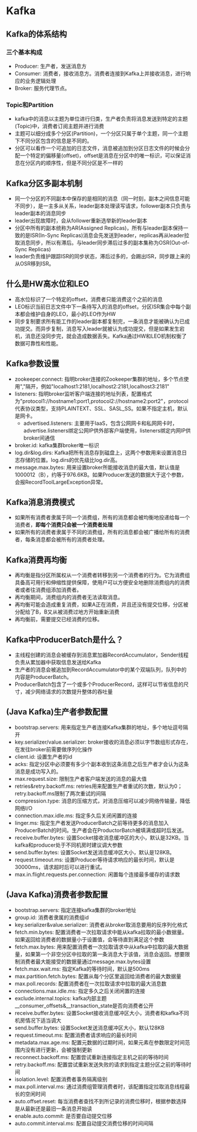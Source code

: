 # Kafka

## Kafka的体系结构

### 三个基本构成
- Producer: 生产者，发送消息方
- Consumer: 消费者，接收消息方。消费者连接到Kafka上并接收消息，进行响应的业务逻辑处理
- Broker: 服务代理节点。

### Topic和Partition
- kafka中的消息以主题为单位进行归类，生产者负责将消息发送到特定的主题(Topic)中，消费者订阅主题并进行消费
- 主题可以细分成多个分区(Partition)，一个分区只属于单个主题，同一个主题下不同分区包含的信息是不同的。
- 分区可以看作一个可追加的日志文件，消息被追加到分区日志文件的时候会分配一个特定的偏移量(offset)，offset是消息在分区中的唯一标识，可以保证消息在分区内的顺序性，但是不同分区是不一样的

## Kafka分区多副本机制
- 同一个分区的不同副本中保存的是相同的消息（同一时刻，副本之间信息可能不同步），是一主多从关系，leader副本处理读写请求，follower副本只负责与leader副本的消息同步
- leader出现故障时，会从follower重新选举新的leader副本
- 分区中所有的副本统称为AR(Assigned Replicas)，所有与leader副本保持一致的是ISR(In-Sync Replicas)消息会先发送到leader，replicas再从leader拉取消息同步，所以有滞后。与leader同步滞后过多的副本集称为OSR(Out-of-Sync Replicas)
- leader负责维护跟踪ISR的同步状态，滞后过多的，会踢出ISR，同步跟上来的从OSR移到ISR。

## 什么是HW高水位和LEO
- 高水位标识了一个特定的offset，消费者只能消费这个之前的消息
- LEO标识当前日志文件中下一条待写入的消息的offset，分区ISR集合中每个副本都会维护自身的LEO，最小的LEO作为HW
- 同步复制要求所有能工作的leader副本都复制完，一条消息才能被确认为已成功提交。而异步复制，消息写入leader就被认为成功提交，但是如果发生宕机，消息还没同步完，就会造成数据丢失。Kafka通过HW和LEO机制权衡了数据可靠性和性能。

## Kafka参数设置
- zookeeper.connect: 指明broker连接的Zookeeper集群的地址，多个节点使用","隔开，例如"localhost1:2181,localhost2:2181,localhost3:2181"
- listeners: 指明broker监听客户端连接的地址列表，配置格式为"protocol1://hostname1:port1,protocol2://hostname2:port2"，protocol代表协议类型，支持PLAINTEXT、SSL、SASL_SS。如果不指定主机，默认是网卡。
    - advertised.listeners: 主要用于IaaS，包含公网网卡和私网网卡时，advertise.listeners绑定公网IP供外部客户端使用，listeners绑定内网IP供broker间通信
- broker.id: kafka集群broker唯一标识
- log.dir&log.dirs: Kafka把所有消息存到磁盘上，这两个参数用来设置消息日志存储的位置。log.dirs的优先级比log.dir高。
- message.max.bytes: 用来设置broker所能接收消息的最大值，默认值是1000012（B），约等于976.6KB。如果Producer发送的数据大于这个参数，会报RecordToolLargeException异常。

## Kafka消息消费模式
- 如果所有消费者隶属于同一个消费组，所有的消息都会被均衡地投递给每一个消费者，**即每个消费只会被一个消费者处理**
- 如果所有的消费者隶属于不同的消费组，所有的消息都会被广播给所有的消费者，每条消息都会被所有的消费者处理。

## Kafka消费再均衡
- 再均衡是指分区所属权从一个消费者转移到另一个消费者的行为。它为消费组具备高可用行和伸缩性提供保障，使用户可以方便安全地删除消费组内的消费者或者往消费组添加消费者。
- 再均衡期间，消费组内的消费者无法读取消息。
- 再均衡可能会造成重复消费，如果A正在消费，并且还没有提交位移，分区被分配给了B，B又从被消费过地方开始重新消费
- 再均衡前，需要提交已经消费的位移。

## Kafka中ProducerBatch是什么？
- 主线程创建的消息会被缓存到消息累加器RecordAccumulator，Sender线程负责从累加器中获取信息发送给Kafka
- 生产者的消息会被追加到RecordAccumulator中的某个双端队列，队列中的内容是ProducerBatch。
- ProducerBatch包含了一个或多个ProducerRecord，这样可以节省信息的尺寸，减少网络请求的次数提升整体的吞吐量

## (Java Kafka)生产者参数配置
- bootstrap.servers: 用来指定生产者连接Kafka集群的地址，多个地址逗号隔开
- key.serializer/value.serializer: broker接收的消息必须以字节数组形式存在，在发往broker前需要做序列化操作
- client.id: 设置生产者的id
- acks: 指定分区中必须要有多少个副本收到这条消息之后生产者才会认为这条消息是成功写入的。
- max.request.size: 限制生产者客户端发送的消息的最大值
- retries&retry.backoff.ms: retries用来配置生产者重试的次数，默认为0；retry.backoff.ms限制了两次重试的间隔
- compression.type: 消息的压缩方式，对消息压缩可以减少网络传输量，降低网络I/O
- connection.max.idle.ms: 指定多久后关闭闲置的连接
- linger.ms: 指定生产者发送ProducerBatch之前等待更多的消息加入ProducerBatch的时间。生产者会在ProductorBatch被填满或超时后发送。
- receive.buffer.bytes: 设置Socket接收消息缓冲区的大小，默认是32KB。当kafka和producer处于不同机房时建议调大参数
- send.buffer.bytes: 设置Socket发送消息缓冲区大小，默认是128KB。
- request.timeout.ms: 设置Producer等待请求响应的最长时间，默认是30000ms，请求超时后可以进行重试。
- max.in.flight.requests.per.connection: 闲置每个连接最多缓存的请求数

## (Java Kafka)消费者参数配置
- bootstrap.servers: 指定连接kafka集群的broker地址
- group.id: 消费者隶属的消费组id
- key.serializer&value.serializer: 消费者从broker取消息要用的反序列化格式
- fetch.min.bytes: 配置消费者一次拉取请求中能从kafka拉取的最小数据量。如果返回给消费者的数据量小于设置值，会等待直到满足这个参数
- fetch.max.bytes: 用来配置消费者一次拉取请求中从kafka中拉取的最大数据量，如果第一个非空分区中拉取的第一条消息大于该值，消息会返回。想要限制消费者最大能接受的数据量通过message.max.bytes设置
- fetch.max.wait.ms: 指定Kafka的等待时间，默认是500ms
- max.partition.fetch.bytes: 配置从每个分区里返回给消费者的最大数据量
- max.poll.records: 配置消费者在一次拉取请求中拉取的最大消息数
- connections.max.idle.ms: 指定多久之后关闭闲置的连接
- exclude.internal.topics: kafka内部主题__consumer_offsets&__transaction_state是否向消费者公开
- receive.buffer.bytes: 设置Socket接收消息缓冲区大小，消费者和kafka不同机房情况下适当调大
- send.buffer.bytes: 设置Socket发送消息缓冲区大小，默认128KB
- request.timeout.ms: 配置消费者请求响应的最长时间
- metadata.max.age.ms: 配置元数据的过期时间，如果元素在参数限定时间范围内没有进行更新，会被强制更新
- reconnect.backoff.ms: 配置尝试重新连接指定主机之前的等待时间
- retry.backoff.ms: 配置尝试重新发送失败的请求到指定主题分区之前的等待时间
- isolation.level: 配置消费者事务隔离级别
- max.poll.interval.ms: 通过消费组管理消费者时，该配置指定拉取消息线程最长的空闲时间
- auto.offset.reset: 每当消费者查找不到所记录的消费位移时，根据参数选择是从最新还是最旧一条消息开始读
- enable.auto.commit: 是否要自动提交位移
- auto.commit.interval.ms: 配置自动提交消费位移的时间间隔